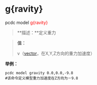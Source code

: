 # g{ravity}
pcdc model <span style='color: red;'>g{ravity}</span>
> **描述：**定义重力

> 
> **值：**
> 
> v（[vector](数据类型/vector/)，在X,Y,Z方向的重力加速度）



**举例：**
```
pcdc model gravity 0.0,0.0,-9.8
#该命令定义模型重力加速度在Z方向为－9.8

```
